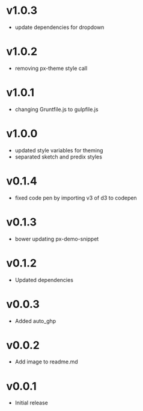v1.0.3
==================
* update dependencies for dropdown

v1.0.2
==================
* removing px-theme style call


v1.0.1
==================
* changing Gruntfile.js to gulpfile.js

v1.0.0
==================
* updated style variables for theming
* separated sketch and predix styles

v0.1.4
==================
* fixed code pen by importing v3 of d3 to codepen

v0.1.3
==================
* bower updating px-demo-snippet

v0.1.2
==================
* Updated dependencies

v0.0.3
==================
* Added auto_ghp

v0.0.2
==================
* Add image to readme.md

v0.0.1
==================
* Initial release
